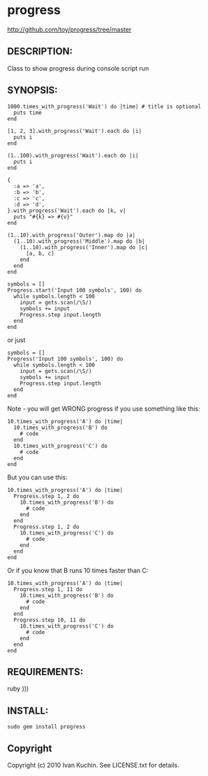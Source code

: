 # progress

http://github.com/toy/progress/tree/master

## DESCRIPTION:

Class to show progress during console script run

## SYNOPSIS:

    1000.times_with_progress('Wait') do |time| # title is optional
      puts time
    end

    [1, 2, 3].with_progress('Wait').each do |i|
      puts i
    end

    (1..100).with_progress('Wait').each do |i|
      puts i
    end

    {
      :a => 'a',
      :b => 'b',
      :c => 'c',
      :d => 'd',
    }.with_progress('Wait').each do |k, v|
      puts "#{k} => #{v}"
    end

    (1..10).with_progress('Outer').map do |a|
      (1..10).with_progress('Middle').map do |b|
        (1..10).with_progress('Inner').map do |c|
          [a, b, c]
        end
      end
    end

    symbols = []
    Progress.start('Input 100 symbols', 100) do
      while symbols.length < 100
        input = gets.scan(/\S/)
        symbols += input
        Progress.step input.length
      end
    end

or just

    symbols = []
    Progress('Input 100 symbols', 100) do
      while symbols.length < 100
        input = gets.scan(/\S/)
        symbols += input
        Progress.step input.length
      end
    end

Note - you will get WRONG progress if you use something like this:

    10.times_with_progress('A') do |time|
      10.times_with_progress('B') do
        # code
      end
      10.times_with_progress('C') do
        # code
      end
    end

But you can use this:

    10.times_with_progress('A') do |time|
      Progress.step 1, 2 do
        10.times_with_progress('B') do
          # code
        end
      end
      Progress.step 1, 2 do
        10.times_with_progress('C') do
          # code
        end
      end
    end

Or if you know that B runs 10 times faster than C:

    10.times_with_progress('A') do |time|
      Progress.step 1, 11 do
        10.times_with_progress('B') do
          # code
        end
      end
      Progress.step 10, 11 do
        10.times_with_progress('C') do
          # code
        end
      end
    end

## REQUIREMENTS:

ruby )))

## INSTALL:

    sudo gem install progress

## Copyright

Copyright (c) 2010 Ivan Kuchin. See LICENSE.txt for details.
